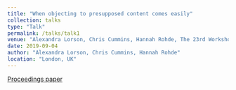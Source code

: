 ```yaml
---
title: "When objecting to presupposed content comes easily"
collection: talks
type: "Talk"
permalink: /talks/talk1
venue: "Alexandra Lorson, Chris Cummins, Hannah Rohde, The 23rd Workshop on the Semantics and Pragmatics of Dialogue (SemDial)"
date: 2019-09-04
author: "Alexandra Lorson, Chris Cummins, Hannah Rohde"
location: "London, UK"
---
```


[Proceedings paper](http://alex-lorson.github.io/files/alex-lorson.github.io/files/SemDial.pdf)
